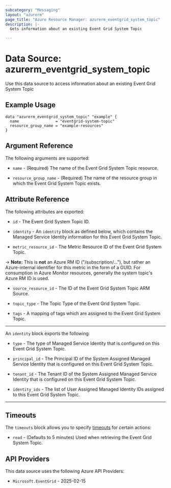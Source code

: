 ```yaml
---
subcategory: "Messaging"
layout: "azurerm"
page_title: "Azure Resource Manager: azurerm_eventgrid_system_topic"
description: |-
  Gets information about an existing Event Grid System Topic

---
```


# Data Source: azurerm_eventgrid_system_topic

Use this data source to access information about an existing Event Grid System Topic

## Example Usage

```hcl
data "azurerm_eventgrid_system_topic" "example" {
  name                = "eventgrid-system-topic"
  resource_group_name = "example-resources"
}
```

## Argument Reference

The following arguments are supported:

* `name` - (Required) The name of the Event Grid System Topic resource.

* `resource_group_name` - (Required) The name of the resource group in which the Event Grid System Topic exists.

## Attribute Reference

The following attributes are exported:

* `id` - The Event Grid System Topic ID.

* `identity` - An `identity` block as defined below, which contains the Managed Service Identity information for this Event Grid System Topic.

* `metric_resource_id` - The Metric Resource ID of the Event Grid System Topic.

-> **Note:** This is **not** an Azure RM ID ("/subscription/..."), but rather an Azure-internal identifier for this metric in the form of a GUID. For consumption in Azure Monitor resources, generally the system topic's Azure RM ID is used.

* `source_resource_id` - The ID of the Event Grid System Topic ARM Source.

* `topic_type` - The Topic Type of the Event Grid System Topic.

* `tags` - A mapping of tags which are assigned to the Event Grid System Topic.

---

An `identity` block exports the following:

* `type` - The type of Managed Service Identity that is configured on this Event Grid System Topic.

* `principal_id` - The Principal ID of the System Assigned Managed Service Identity that is configured on this Event Grid System Topic.

* `tenant_id` - The Tenant ID of the System Assigned Managed Service Identity that is configured on this Event Grid System Topic.

* `identity_ids` - The list of User Assigned Managed Identity IDs assigned to this Event Grid System Topic.

---

## Timeouts

The `timeouts` block allows you to specify [timeouts](https://developer.hashicorp.com/terraform/language/resources/configure#define-operation-timeouts) for certain actions:

* `read` - (Defaults to 5 minutes) Used when retrieving the Event Grid System Topic.

## API Providers
<!-- This section is generated, changes will be overwritten -->
This data source uses the following Azure API Providers:

* `Microsoft.EventGrid` - 2025-02-15
